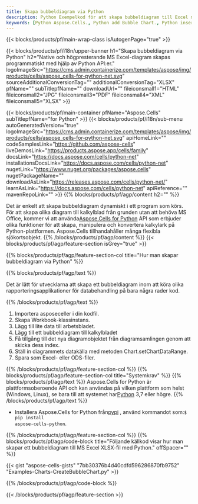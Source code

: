 ```yaml
---
title: Skapa bubbeldiagram via Python
description: Python Exempelkod för att skapa bubbeldiagram till Excel med Python Library. Använd den här koden för att skapa ett bubbeldiagram till MS Excel inom Python-baserad applikation.
keywords: [Python Aspose.Cells., Python add Bubble Chart., Python insert Bubble Chart., Python create Bubble Chart]
---
```

{{< blocks/products/pf/main-wrap-class isAutogenPage="true" >}}

{{< blocks/products/pf/i18n/upper-banner h1="Skapa bubbeldiagram via Python" h2="Native och högpresterande MS Excel-diagram skapas programmatiskt med hjälp av Python API:er." logoImageSrc="https://cms.admin.containerize.com/templates/aspose/img/products/cells/aspose_cells-for-python-net.svg" sourceAdditionalConversionTag="" additionalConversionTag="XLSX" pfName="" subTitlepfName="" downloadUrl="" fileiconsmall1="HTML" fileiconsmall2="JPG" fileiconsmall3="PDF" fileiconsmall4="XML" fileiconsmall5="XLSX" >}}

{{< blocks/products/pf/main-container pfName="Aspose.Cells" subTitlepfName="for Python" >}}
{{< blocks/products/pf/i18n/sub-menu autoGeneratedVersion="true" logoImageSrc="https://cms.admin.containerize.com/templates/aspose/img/products/cells/aspose_cells-for-python-net.svg" apiHomeLink="" codeSamplesLink="https://github.com/aspose-cells" liveDemosLink="https://products.aspose.app/cells/family" docsLink="https://docs.aspose.com/cells/python-net" installationsDocsLink="https://docs.aspose.com/cells/python-net" nugetLink="https://www.nuget.org/packages/aspose.cells" nugetPackageName="" downloadAsLink="https://releases.aspose.com/cells/python-net/" learnAsLink="https://docs.aspose.com/cells/python-net" apiReference="" mavenRepoLink="" >}}
{{% blocks/products/pf/agp/content h2="" %}}

 Det är enkelt att skapa bubbeldiagram dynamiskt i ett program som körs. För att skapa olika diagram till kalkylblad från grunden utan att behöva MS Office, kommer vi att använda[Aspose.Cells for Python](https://pypi.org/project/aspose-cells-python) API som erbjuder olika funktioner för att skapa, manipulera och konvertera kalkylark på Python-plattformen. Aspose.Cells tillhandahåller många flexibla sjökortsobjekt.
{{% /blocks/products/pf/agp/content %}}
{{< blocks/products/pf/agp/feature-section isGrey="true" >}}

{{% blocks/products/pf/agp/feature-section-col title="Hur man skapar bubbeldiagram via Python" %}}

{{% blocks/products/pf/agp/text %}}

Det är lätt för utvecklarna att skapa ett bubbeldiagram inom att köra olika rapporteringsapplikationer för databehandling på bara några rader kod.

{{% /blocks/products/pf/agp/text %}}

1. Importera asposeceller i din kodfil.
1. Skapa Workbook-klassinstans.
1. Lägg till lite data till arbetsbladet.
1. Lägg till ett bubbeldiagram till kalkylbladet
1. Få tillgång till det nya diagramobjektet från diagramsamlingen genom att skicka dess index.
1. Ställ in diagrammets datakälla med metoden Chart.setChartDataRange.
1. Spara som Excel- eller ODS-filer.

{{% /blocks/products/pf/agp/feature-section-col %}}
{{% blocks/products/pf/agp/feature-section-col title="Systemkrav" %}}
{{% blocks/products/pf/agp/text %}}
 Aspose.Cells for Python är plattformsoberoende API och kan användas på vilken plattform som helst (Windows, Linux), se bara till att systemet har[Python](https://www.python.org/downloads/) 3,7 eller högre.
{{% /blocks/products/pf/agp/text %}}
-  Installera Aspose.Cells for Python från<a href="https://pypi.org/project/aspose-cells-python/">pypi</a> , använd kommandot som:<code>$ pip install aspose-cells-python</code>.

{{% /blocks/products/pf/agp/feature-section-col %}}
{{% blocks/products/pf/agp/code-block title="Följande källkod visar hur man skapar ett bubbeldiagram till MS Excel XLSX-fil med Python." offSpacer="" %}}

{{< gist "aspose-cells-gists" "7bb30376b4d40cdfd596286870fb9752" "Examples-Charts-CreateBubbleChart.py" >}}

{{% /blocks/products/pf/agp/code-block %}}

{{< /blocks/products/pf/agp/feature-section >}}

<!-- aboutfile Starts -->
